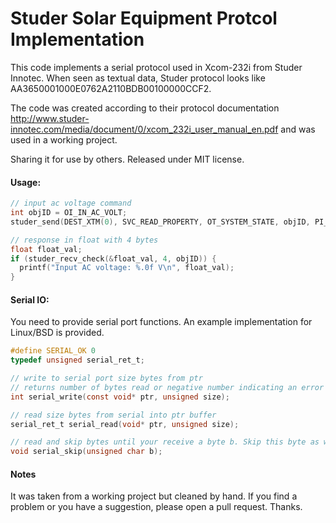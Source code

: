 # Studer Solar Equipment Protcol Implementation

This code implements a serial protocol used in Xcom-232i from Studer Innotec. 
When seen as textual data, Studer protocol looks like AA3650001000E0762A2110BDB00100000CCF2.

The code was created according to their protocol documentation http://www.studer-innotec.com/media/document/0/xcom_232i_user_manual_en.pdf and was used in a working project.

Sharing it for use by others. Released under MIT license.

#### Usage:
```c
// input ac voltage command
int objID = OI_IN_AC_VOLT;
studer_send(DEST_XTM(0), SVC_READ_PROPERTY, OT_SYSTEM_STATE, objID, PI_VALUE);

// response in float with 4 bytes
float float_val;
if (studer_recv_check(&float_val, 4, objID)) {
  printf("Input AC voltage: %.0f V\n", float_val);
}
```

#### Serial IO:
You need to provide serial port functions.
An example implementation for Linux/BSD is provided.

```c
#define SERIAL_OK 0
typedef unsigned serial_ret_t;

// write to serial port size bytes from ptr
// returns number of bytes read or negative number indicating an error
int serial_write(const void* ptr, unsigned size);

// read size bytes from serial into ptr buffer
serial_ret_t serial_read(void* ptr, unsigned size);

// read and skip bytes until your receive a byte b. Skip this byte as well and return. 
void serial_skip(unsigned char b);
```

#### Notes

It was taken from a working project but cleaned by hand. If you find a problem or you have a suggestion, please open a pull request. Thanks.

